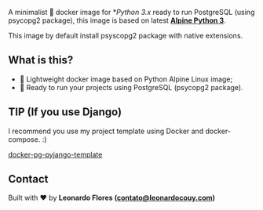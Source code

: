 A minimalist :dolphin: docker image for **Python 3.x* ready to run PostgreSQL (using psycopg2 package), this image is based on latest **[Alpine Python 3](https://hub.docker.com/_/python/)**.

This image by default install psyscopg2 package with native extensions.

## What is this?

- :whale: Lightweight docker image based on Python Alpine Linux image;
- :rocket: Ready to run your projects using PostgreSQL (psycopg2 package).

## TIP (If you use Django)

I recommend you use my project template using Docker and docker-compose. :)

[docker-pg-pyjango-template](https://github.com/leonardocouy/docker-pg-pyjango-template)

## Contact

Built with :heart: by **Leonardo Flores (contato@leonardocouy.com)**